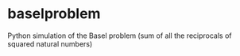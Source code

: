 # baselproblem
Python simulation of the Basel problem (sum of all the reciprocals of squared natural numbers)
